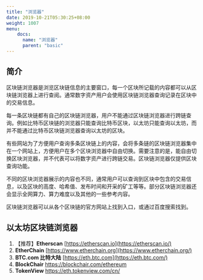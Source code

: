 ```yaml
---
title: "浏览器"
date: 2019-10-21T05:30:25+08:00
weight: 1007
menu:
    docs:
      name: "浏览器"
      parent: "basic"
---
```


## 简介

区块链浏览器是浏览区块链信息的主要窗口，每一个区块所记载的内容都可以从区块链浏览器上进行查阅。通常数字资产用户会使用区块链浏览器查询记录在区块中的交易信息。

每一条区块链都有自己的区块链浏览器，用户不能通过区块链浏览器进行跨链查询。例如比特币区块链的浏览器只能查询比特币区块，以太坊只能查询以太坊，而并不能通过比特币区块链浏览器查询以太坊的区块。

有些网站为了方便用户查询多条区块链上的内容，会将多条链的区块链浏览器集中在一个网站上，方便用户在多个区块浏览器中自由切换。需要注意的是，能自由切换区块浏览器，并不代表可以将数字资产进行跨链交易。区块链浏览器仅提供区块查询功能。

不同的区块浏览器展示的内容也不同，通常用户可以查询到区块中包含的交易信息，以及区块的高度、哈希值、发布时间和开采的矿工等等。部分区块链浏览器还会显示全网算力、算力难度以及其他的一些参考内容。

区块链浏览器可以从各个区块链的官方网站上找到入口，或通过百度搜索找到。



## 以太坊区块链浏览器

1. 【推荐】**Etherscan** [https://etherscan.io](https://etherscan.io/)
2. **EtherChain** [https://www.etherchain.org](https://www.etherchain.org/)
3. **BTC.com 比特大陆** [https://eth.btc.com](https://eth.btc.com/)
4. **BlockChair**   https://blockchair.com/ethereum
5. **TokenView** https://eth.tokenview.com/cn/